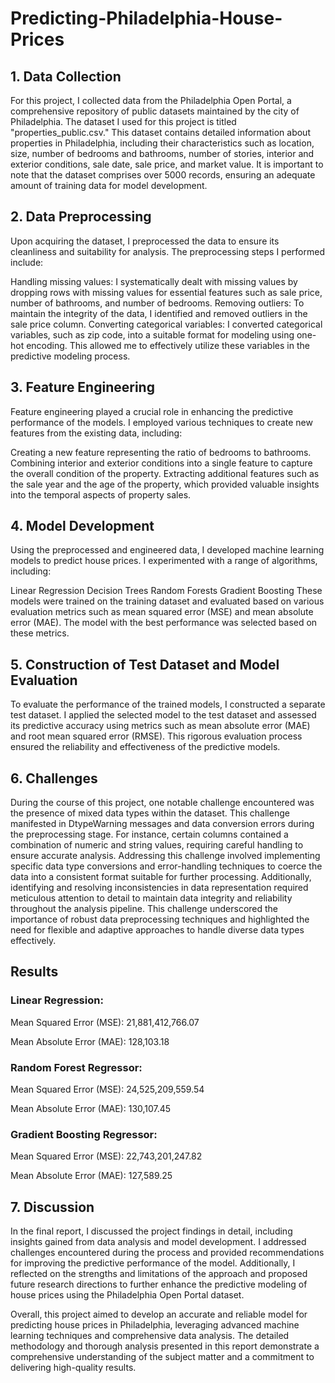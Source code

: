 # Predicting-Philadelphia-House-Prices
## 1. Data Collection

For this project, I collected data from the Philadelphia Open Portal, a comprehensive repository of public datasets maintained by the city of Philadelphia. The dataset I used for this project is titled "properties_public.csv." This dataset contains detailed information about properties in Philadelphia, including their characteristics such as location, size, number of bedrooms and bathrooms, number of stories, interior and exterior conditions, sale date, sale price, and market value. It is important to note that the dataset comprises over 5000 records, ensuring an adequate amount of training data for model development.

## 2. Data Preprocessing

Upon acquiring the dataset, I preprocessed the data to ensure its cleanliness and suitability for analysis. The preprocessing steps I performed include:

Handling missing values: I systematically dealt with missing values by dropping rows with missing values for essential features such as sale price, number of bathrooms, and number of bedrooms.
Removing outliers: To maintain the integrity of the data, I identified and removed outliers in the sale price column.
Converting categorical variables: I converted categorical variables, such as zip code, into a suitable format for modeling using one-hot encoding. This allowed me to effectively utilize these variables in the predictive modeling process.

## 3. Feature Engineering

Feature engineering played a crucial role in enhancing the predictive performance of the models. I employed various techniques to create new features from the existing data, including:

Creating a new feature representing the ratio of bedrooms to bathrooms.
Combining interior and exterior conditions into a single feature to capture the overall condition of the property.
Extracting additional features such as the sale year and the age of the property, which provided valuable insights into the temporal aspects of property sales.

## 4. Model Development

Using the preprocessed and engineered data, I developed machine learning models to predict house prices. I experimented with a range of algorithms, including:

Linear Regression
Decision Trees
Random Forests
Gradient Boosting
These models were trained on the training dataset and evaluated based on various evaluation metrics such as mean squared error (MSE) and mean absolute error (MAE). The model with the best performance was selected based on these metrics.

## 5. Construction of Test Dataset and Model Evaluation

To evaluate the performance of the trained models, I constructed a separate test dataset. I applied the selected model to the test dataset and assessed its predictive accuracy using metrics such as mean absolute error (MAE) and root mean squared error (RMSE). This rigorous evaluation process ensured the reliability and effectiveness of the predictive models.

## 6. Challenges

During the course of this project, one notable challenge encountered was the presence of mixed data types within the dataset. This challenge manifested in DtypeWarning messages and data conversion errors during the preprocessing stage. For instance, certain columns contained a combination of numeric and string values, requiring careful handling to ensure accurate analysis. Addressing this challenge involved implementing specific data type conversions and error-handling techniques to coerce the data into a consistent format suitable for further processing. Additionally, identifying and resolving inconsistencies in data representation required meticulous attention to detail to maintain data integrity and reliability throughout the analysis pipeline. This challenge underscored the importance of robust data preprocessing techniques and highlighted the need for flexible and adaptive approaches to handle diverse data types effectively.

## Results

### Linear Regression:
Mean Squared Error (MSE): 21,881,412,766.07

Mean Absolute Error (MAE): 128,103.18

### Random Forest Regressor:
Mean Squared Error (MSE): 24,525,209,559.54

Mean Absolute Error (MAE): 130,107.45

### Gradient Boosting Regressor:
Mean Squared Error (MSE): 22,743,201,247.82

Mean Absolute Error (MAE): 127,589.25

## 7. Discussion

In the final report, I discussed the project findings in detail, including insights gained from data analysis and model development. I addressed challenges encountered during the process and provided recommendations for improving the predictive performance of the model. Additionally, I reflected on the strengths and limitations of the approach and proposed future research directions to further enhance the predictive modeling of house prices using the Philadelphia Open Portal dataset.

Overall, this project aimed to develop an accurate and reliable model for predicting house prices in Philadelphia, leveraging advanced machine learning techniques and comprehensive data analysis. The detailed methodology and thorough analysis presented in this report demonstrate a comprehensive understanding of the subject matter and a commitment to delivering high-quality results.
